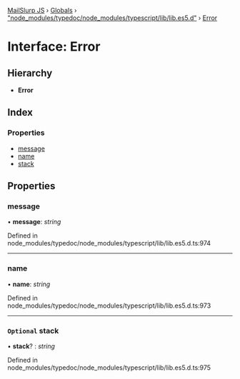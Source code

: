 [MailSlurp JS](../README.md) › [Globals](../globals.md) › ["node_modules/typedoc/node_modules/typescript/lib/lib.es5.d"](../modules/_node_modules_typedoc_node_modules_typescript_lib_lib_es5_d_.md) › [Error](_node_modules_typedoc_node_modules_typescript_lib_lib_es5_d_.error.md)

# Interface: Error

## Hierarchy

* **Error**

## Index

### Properties

* [message](_node_modules_typedoc_node_modules_typescript_lib_lib_es5_d_.error.md#message)
* [name](_node_modules_typedoc_node_modules_typescript_lib_lib_es5_d_.error.md#name)
* [stack](_node_modules_typedoc_node_modules_typescript_lib_lib_es5_d_.error.md#optional-stack)

## Properties

###  message

• **message**: *string*

Defined in node_modules/typedoc/node_modules/typescript/lib/lib.es5.d.ts:974

___

###  name

• **name**: *string*

Defined in node_modules/typedoc/node_modules/typescript/lib/lib.es5.d.ts:973

___

### `Optional` stack

• **stack**? : *string*

Defined in node_modules/typedoc/node_modules/typescript/lib/lib.es5.d.ts:975
